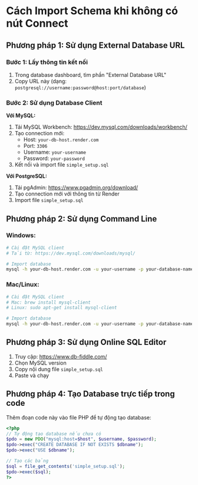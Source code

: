 # Cách Import Schema khi không có nút Connect

## Phương pháp 1: Sử dụng External Database URL

### Bước 1: Lấy thông tin kết nối
1. Trong database dashboard, tìm phần "External Database URL"
2. Copy URL này (dạng: `postgresql://username:password@host:port/database`)

### Bước 2: Sử dụng Database Client
**Với MySQL:**
1. Tải MySQL Workbench: https://dev.mysql.com/downloads/workbench/
2. Tạo connection mới:
   - Host: `your-db-host.render.com`
   - Port: `3306`
   - Username: `your-username`
   - Password: `your-password`
3. Kết nối và import file `simple_setup.sql`

**Với PostgreSQL:**
1. Tải pgAdmin: https://www.pgadmin.org/download/
2. Tạo connection mới với thông tin từ Render
3. Import file `simple_setup.sql`

## Phương pháp 2: Sử dụng Command Line

### Windows:
```bash
# Cài đặt MySQL client
# Tải từ: https://dev.mysql.com/downloads/mysql/

# Import database
mysql -h your-db-host.render.com -u your-username -p your-database-name < simple_setup.sql
```

### Mac/Linux:
```bash
# Cài đặt MySQL client
# Mac: brew install mysql-client
# Linux: sudo apt-get install mysql-client

# Import database
mysql -h your-db-host.render.com -u your-username -p your-database-name < simple_setup.sql
```

## Phương pháp 3: Sử dụng Online SQL Editor
1. Truy cập: https://www.db-fiddle.com/
2. Chọn MySQL version
3. Copy nội dung file `simple_setup.sql`
4. Paste và chạy

## Phương pháp 4: Tạo Database trực tiếp trong code
Thêm đoạn code này vào file PHP để tự động tạo database:

```php
<?php
// Tự động tạo database nếu chưa có
$pdo = new PDO("mysql:host=$host", $username, $password);
$pdo->exec("CREATE DATABASE IF NOT EXISTS $dbname");
$pdo->exec("USE $dbname");

// Tạo các bảng
$sql = file_get_contents('simple_setup.sql');
$pdo->exec($sql);
?>
``` 